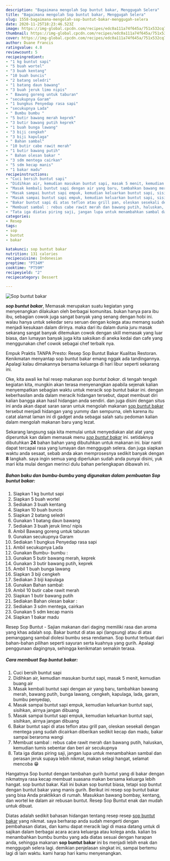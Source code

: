 ```yaml
---
description: "Bagaimana mengolah Sop buntut bakar, Menggugah Selera"
title: "Bagaimana mengolah Sop buntut bakar, Menggugah Selera"
slug: 1558-bagaimana-mengolah-sop-buntut-bakar-menggugah-selera
date: 2020-11-25T18:23:46.523Z
image: https://img-global.cpcdn.com/recipes/edc0a111a74f645a/751x532cq70/sop-buntut-bakar-foto-resep-utama.jpg
thumbnail: https://img-global.cpcdn.com/recipes/edc0a111a74f645a/751x532cq70/sop-buntut-bakar-foto-resep-utama.jpg
cover: https://img-global.cpcdn.com/recipes/edc0a111a74f645a/751x532cq70/sop-buntut-bakar-foto-resep-utama.jpg
author: Duane Francis
ratingvalue: 4.8
reviewcount: 5
recipeingredient:
- "1 kg buntut sapi"
- "5 buah wortel"
- "3 buah kentang"
- "10 buah buncis"
- "2 batang seledri"
- "1 batang daun bawang"
- "3 buah jeruk limo nipis"
- " Bawang goreng untuk taburan"
- "secukupnya Garam"
- "1 bungkus Penyedap rasa sapi"
- "secukupnya Lada"
- " Bumbu bumbu "
- "5 butir bawang merah keprek"
- "3 butir bawang putih keprek"
- "1 buah bunga lawang"
- "3 biji cengkeh"
- "3 biji kapulaga"
- " Bahan sambal"
- "10 butir cabe rawit merah"
- "1 butir bawang putih"
- " Bahan olesan bakar "
- "3 sdm mentega cairkan"
- "5 sdm kecap manis"
- "1 bakar madu"
recipeinstructions:
- "Cuci bersih buntut sapi"
- "Didihkan air, kemudian masukan buntut sapi, masak 5 menit, kemudian buang air"
- "Masak kembali buntut sapi dengan air yang baru, tambahkan bawang merah, bawang putih, bunga lawang, cengkeh, kapulaga, lada, garam, bumbu penyedap,"
- "Masak sampai buntut sapi empuk, kemudian keluarkan buntut sapi, sisihkan, airnya jangan dibuang"
- "Masak sampai buntut sapi empuk, kemudian keluarkan buntut sapi, sisihkan, airnya jangan dibuang"
- "Bakar buntut sapi di atas teflon atau grill pan, oleskan sesekali dengan mentega yang sudah dicairkan diberikan sedikit kecap dan madu, bakar sampai beraroma wangi"
- "Membuat sambal : rebus cabe rawit merah dan bawang putih, haluskan, kemudian tumis sebentar dan beri air secukupnya"
- "Tata iga diatas piring saji, jangan lupa untuk menambahkan sambal dan perasan jeruk supaya lebih nikmat, makan selagi hangat, selamat mencoba 😁"
categories:
- Resep
tags:
- sop
- buntut
- bakar

katakunci: sop buntut bakar 
nutrition: 131 calories
recipecuisine: Indonesian
preptime: "PT34M"
cooktime: "PT59M"
recipeyield: "2"
recipecategory: Dessert

---
```



![Sop buntut bakar](https://img-global.cpcdn.com/recipes/edc0a111a74f645a/751x532cq70/sop-buntut-bakar-foto-resep-utama.jpg)

<b><i>sop buntut bakar</i></b>, Memasak merupakan suatu kegiatan yang menyenangkan dilakukan oleh berbagai komunitas. bukan hanya para ibu ibu, sebagian cowok juga sangat banyak yang senang dengan hobi ini. walau hanya untuk sekedar seru seruan dengan kolega atau memang sudah menjadi kesukaan dalam dirinya. maka dari itu dalam dunia juru masak sekarang sangat banyak ditemukan cowok dengan skill memasak yang luar biasa, dan lumayan banyak juga kita saksikan di aneka kedai dan cafe yang menggunakan chef cowok sebagai chef terbaik nya.

Empuk Praktis TANPA Presto: Resep Sop Buntut Bakar Kualitas Restoran. Kenikmatan menyantap sop buntut bakar emang nggak ada tandingannya. Apalagi kalau dimakannya bersama keluarga di hari libur seperti sekarang ini.

Oke, kita awali ke hal resep makanan <i>sop buntut bakar</i>. di tengah tengah kegiatan kita, mungkin akan terasa menyenangkan apabila sejenak kalian menyempatkan sebagian waktu untuk meracik sop buntut bakar ini. dengan keberhasilan anda dalam meracik hidangan tersebut, dapat membuat diri kalian bangga akan hasil hidangan anda sendiri. dan juga disini dengan situs ini anda akan dapat saran saran untuk mengolah makanan <u>sop buntut bakar</u> tersebut menjadi hidangan yang yummy dan sempurna, oleh karena itu catat alamat laman ini di gadget anda sebagai salah satu pedoman kalian dalam mengolah makanan baru yang lezat.


Sekarang langsung saja kita memulai untuk menyediakan alat alat yang diperuntuk kan dalam memasak menu <u><i>sop buntut bakar</i></u> ini. setidaknya dibutuhkan <b>24</b> bahan bahan yang dibutuhkan untuk makanan ini. biar nanti dapat tercapai rasa yang lumayan dan menggugah selera. dan juga siapkan waktu anda sesaat, sebab anda akan memprosesnya sedikit banyak dengan <b>8</b> langkah. saya ingin semua yang diperlukan sudah anda punyai disini, yuk mari kita mulai dengan merinci dulu bahan perlengkapan dibawah ini.

<!--inarticleads1-->

##### Bahan baku dan bumbu-bumbu yang digunakan dalam pembuatan Sop buntut bakar:

1. Siapkan 1 kg buntut sapi
1. Siapkan 5 buah wortel
1. Sediakan 3 buah kentang
1. Siapkan 10 buah buncis
1. Siapkan 2 batang seledri
1. Gunakan 1 batang daun bawang
1. Sediakan 3 buah jeruk limo/ nipis
1. Ambil  Bawang goreng untuk taburan
1. Gunakan secukupnya Garam
1. Sediakan 1 bungkus Penyedap rasa sapi
1. Ambil secukupnya Lada
1. Gunakan  Bumbu- bumbu :
1. Gunakan 5 butir bawang merah, keprek
1. Gunakan 3 butir bawang putih, keprek
1. Ambil 1 buah bunga lawang
1. Siapkan 3 biji cengkeh
1. Sediakan 3 biji kapulaga
1. Gunakan  Bahan sambal:
1. Ambil 10 butir cabe rawit merah
1. Siapkan 1 butir bawang putih
1. Sediakan  Bahan olesan bakar :
1. Sediakan 3 sdm mentega, cairkan
1. Gunakan 5 sdm kecap manis
1. Siapkan 1 bakar madu


Resep Sop Buntut - Sajian makanan dari daging memiliki rasa dan aroma yang khas adalah sop. Bakar buntut di atas api (langsung) atau di atas pemanggang sambal diolesi bumbu sesa rendaman. Sop buntut terbuat dari bahan-bahan pilihan seperti sayuran serta kuahnya yang gurih. Apalagi penggunaan dagingnya, sehingga kenikmatan semakin terasa. 

<!--inarticleads2-->

##### Cara membuat Sop buntut bakar:

1. Cuci bersih buntut sapi
1. Didihkan air, kemudian masukan buntut sapi, masak 5 menit, kemudian buang air
1. Masak kembali buntut sapi dengan air yang baru, tambahkan bawang merah, bawang putih, bunga lawang, cengkeh, kapulaga, lada, garam, bumbu penyedap,
1. Masak sampai buntut sapi empuk, kemudian keluarkan buntut sapi, sisihkan, airnya jangan dibuang
1. Masak sampai buntut sapi empuk, kemudian keluarkan buntut sapi, sisihkan, airnya jangan dibuang
1. Bakar buntut sapi di atas teflon atau grill pan, oleskan sesekali dengan mentega yang sudah dicairkan diberikan sedikit kecap dan madu, bakar sampai beraroma wangi
1. Membuat sambal : rebus cabe rawit merah dan bawang putih, haluskan, kemudian tumis sebentar dan beri air secukupnya
1. Tata iga diatas piring saji, jangan lupa untuk menambahkan sambal dan perasan jeruk supaya lebih nikmat, makan selagi hangat, selamat mencoba 😁


Hangatnya Sop buntut dengan tambahan gurih buntut yang di bakar dengan nikmatnya rasa kecap membuat suasana makan bersama keluarga lebih hangat. sop buntut bakar. Kali ini bukan sop buntut biasa, tetapi sop buntut dengan buntut bakar yang manis gurih. Berikut ini resep sop buntut bakar yang bisa Anda praktikkan di rumah. Masukkan bawang bombay, kentang, dan wortel ke dalam air rebusan buntut. Resep Sop Buntut enak dan mudah untuk dibuat. 

Diatas adalah sedikit bahasan hidangan tentang resep resep <u>sop buntut bakar</u> yang nikmat. saya berharap anda sudah mengerti dengan pembahasan diatas, dan kamu dapat meracik lagi di masa datang untuk di sajikan dalam berbagai acara acara keluarga atau kolega anda. kalian bs menambahkan bumbu bumbu yang ada diatas sesuai dengan harapan anda, sehingga makanan <b>sop buntut bakar</b> ini bs menjadi lebih enak dan menggugah selera lagi. demikian penjelasan singkat ini, sampai bertemu lagi di lain waktu. kami harap hari kamu menyenangkan.
